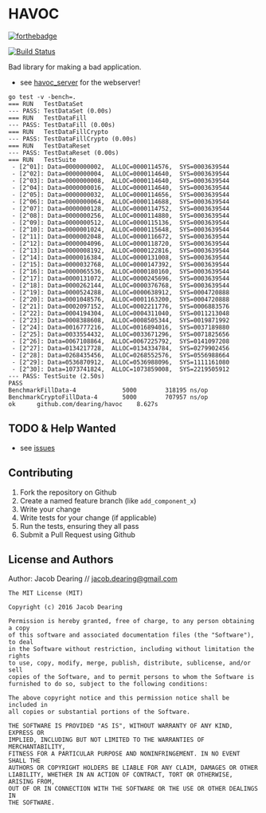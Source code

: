 HAVOC
============

[![forthebadge](http://forthebadge.com/images/badges/just-plain-nasty.svg)](http://forthebadge.com)

[![Build Status](https://dearing.link/api/badges/dearing/havoc/status.svg)](https://dearing.link/dearing/havoc)

Bad library for making a bad application.

- see [havoc_server] for the webserver!

```
go test -v -bench=.
=== RUN   TestDataSet
--- PASS: TestDataSet (0.00s)
=== RUN   TestDataFill
--- PASS: TestDataFill (0.00s)
=== RUN   TestDataFillCrypto
--- PASS: TestDataFillCrypto (0.00s)
=== RUN   TestDataReset
--- PASS: TestDataReset (0.00s)
=== RUN   TestSuite
 - [2^01]: Data=0000000002,  ALLOC=0000114576,  SYS=0003639544
 - [2^02]: Data=0000000004,  ALLOC=0000114640,  SYS=0003639544
 - [2^03]: Data=0000000008,  ALLOC=0000114640,  SYS=0003639544
 - [2^04]: Data=0000000016,  ALLOC=0000114640,  SYS=0003639544
 - [2^05]: Data=0000000032,  ALLOC=0000114656,  SYS=0003639544
 - [2^06]: Data=0000000064,  ALLOC=0000114688,  SYS=0003639544
 - [2^07]: Data=0000000128,  ALLOC=0000114752,  SYS=0003639544
 - [2^08]: Data=0000000256,  ALLOC=0000114880,  SYS=0003639544
 - [2^09]: Data=0000000512,  ALLOC=0000115136,  SYS=0003639544
 - [2^10]: Data=0000001024,  ALLOC=0000115648,  SYS=0003639544
 - [2^11]: Data=0000002048,  ALLOC=0000116672,  SYS=0003639544
 - [2^12]: Data=0000004096,  ALLOC=0000118720,  SYS=0003639544
 - [2^13]: Data=0000008192,  ALLOC=0000122816,  SYS=0003639544
 - [2^14]: Data=0000016384,  ALLOC=0000131008,  SYS=0003639544
 - [2^15]: Data=0000032768,  ALLOC=0000147392,  SYS=0003639544
 - [2^16]: Data=0000065536,  ALLOC=0000180160,  SYS=0003639544
 - [2^17]: Data=0000131072,  ALLOC=0000245696,  SYS=0003639544
 - [2^18]: Data=0000262144,  ALLOC=0000376768,  SYS=0003639544
 - [2^19]: Data=0000524288,  ALLOC=0000638912,  SYS=0004720888
 - [2^20]: Data=0001048576,  ALLOC=0001163200,  SYS=0004720888
 - [2^21]: Data=0002097152,  ALLOC=0002211776,  SYS=0006883576
 - [2^22]: Data=0004194304,  ALLOC=0004311040,  SYS=0011213048
 - [2^23]: Data=0008388608,  ALLOC=0008505344,  SYS=0019871992
 - [2^24]: Data=0016777216,  ALLOC=0016894016,  SYS=0037189880
 - [2^25]: Data=0033554432,  ALLOC=0033671296,  SYS=0071825656
 - [2^26]: Data=0067108864,  ALLOC=0067225792,  SYS=0141097208
 - [2^27]: Data=0134217728,  ALLOC=0134334784,  SYS=0279902456
 - [2^28]: Data=0268435456,  ALLOC=0268552576,  SYS=0556988664
 - [2^29]: Data=0536870912,  ALLOC=0536988096,  SYS=1111161080
 - [2^30]: Data=1073741824,  ALLOC=1073859008,  SYS=2219505912
--- PASS: TestSuite (2.50s)
PASS
BenchmarkFillData-4      	    5000	    318195 ns/op
BenchmarkCryptoFillData-4	    5000	    707957 ns/op
ok  	github.com/dearing/havoc	8.627s

```

TODO & Help Wanted
------------
 - see [issues]

Contributing
------------
1. Fork the repository on Github
2. Create a named feature branch (like `add_component_x`)
3. Write your change
4. Write tests for your change (if applicable)
5. Run the tests, ensuring they all pass
6. Submit a Pull Request using Github

License and Authors
-------------------
Author: Jacob Dearing // jacob.dearing@gmail.com

```
The MIT License (MIT)

Copyright (c) 2016 Jacob Dearing

Permission is hereby granted, free of charge, to any person obtaining a copy
of this software and associated documentation files (the "Software"), to deal
in the Software without restriction, including without limitation the rights
to use, copy, modify, merge, publish, distribute, sublicense, and/or sell
copies of the Software, and to permit persons to whom the Software is
furnished to do so, subject to the following conditions:

The above copyright notice and this permission notice shall be included in
all copies or substantial portions of the Software.

THE SOFTWARE IS PROVIDED "AS IS", WITHOUT WARRANTY OF ANY KIND, EXPRESS OR
IMPLIED, INCLUDING BUT NOT LIMITED TO THE WARRANTIES OF MERCHANTABILITY,
FITNESS FOR A PARTICULAR PURPOSE AND NONINFRINGEMENT. IN NO EVENT SHALL THE
AUTHORS OR COPYRIGHT HOLDERS BE LIABLE FOR ANY CLAIM, DAMAGES OR OTHER
LIABILITY, WHETHER IN AN ACTION OF CONTRACT, TORT OR OTHERWISE, ARISING FROM,
OUT OF OR IN CONNECTION WITH THE SOFTWARE OR THE USE OR OTHER DEALINGS IN
THE SOFTWARE.
```

[havoc_server]: https://github.com/dearing/havoc_server
[issues]: https://github.com/dearing/havoc/issues
